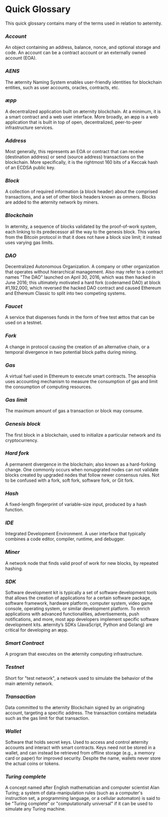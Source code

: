 Quick Glossary
=====
This quick glossary contains many of the terms used in relation to aeternity.

### *Account*
An object containing an address, balance, nonce, and optional storage and code. An account can be a contract account or an externally owned account (EOA).

### *AENS*
The æternity Naming System enables user-friendly identities for blockchain entities, such as user accounts, oracles, contracts, etc.

### *æpp*
A decentralized application built on æternity blockchain. At a minimum, it is a smart contract and a web user interface. More broadly, an æpp is a web application that is built in top of open, decentralized, peer-to-peer infrastructure services.

### *Address*
Most generally, this represents an EOA or contract that can receive (destination address) or send (source address) transactions on the blockchain. More specifically, it is the rightmost 160 bits of a Keccak hash of an ECDSA public key.

### *Block*
A collection of required information (a block header) about the comprised transactions, and a set of other block headers  known as ommers. Blocks are added to the æternity network by miners.

### *Blockchain*
In æternity, a sequence of blocks validated by the proof-of-work system, each linking to its predecessor all the way to the genesis block. This varies from the Bitcoin protocol in that it does not have a block size limit; it instead uses varying gas limits.

### *DAO*
Decentralized Autonomous Organization. A company or other organization that operates without hierarchical management. Also may refer to a contract names "The DAO" launched on April 30, 2016, which was then hacked in June 2016; this ultimately motivated a hard fork (codenamed DAO) at block #1,192,000, which reversed the hacked DAO contract and caused Ethereum and Ethereum Classic to split into two competing systems.

### *Faucet*
A service that dispenses funds in the form of free test ættos that can be used on a testnet.

### *Fork*
A change in protocol causing the creation of an alternative chain, or a temporal divergence in two potential block paths during mining.

### *Gas*
A virtual fuel used in Ethereum to execute smart contracts. The aesophia uses accounting mechanism to measure the consumption of gas and limit the consumption of computing resources.

### *Gas limit*
The maximum amount of gas a transaction or block may consume.

### *Genesis block*
The first block in a blockchain, used to initialize a particular network and its cryptocurrency.

### *Hard fork*
A permanent divergence in the blockchain; also known as a hard-forking change. One commonly occurs when nonupgrated nodes can not validate blocks created by upgraded nodes that follow newer consensus rules. Not to be confused with a fork, soft fork, software fork, or Git fork.

### *Hash*
A fixed-length fingerprint of variable-size input, produced by a hash function.

### *IDE*
Integrated Development Environment. A user interface that typically combines a code editor, compiler, runtime, and debugger.

### *Miner*
A network node that finds valid proof of work for new blocks, by repeated hashing.

### *SDK*
Software development kit is typically a set of software development tools that allows the creation of applications for a certain software package, software framework, hardware platform, computer system, video game console, operating system, or similar development platform. To enrich applications with advanced functionalities, advertisements, push notifications, and more, most app developers implement specific software development kits. æternity’s SDKs (JavaScript, Python and Golang) are critical for developing an æpp.

### *Smart Contract*
A program that executes on the æternity computing infrastructure.

### *Testnet*
Short for "test network", a network used to simulate the behavior of the main æternity network.

### *Transaction*
Data committed to the æternity Blockchain signed by an originating account, targeting a specific address. The transaction contains metadata such as the gas limit for that transaction.

### *Wallet*
Software that holds secret keys. Used to access and control æternity accounts and interact with smart contracts. Keys need not be stored in a wallet, and can instead be retrieved from offline storage (e.g., a memory card or paper) for improved security. Despite the name, wallets never store the actual coins or tokens.

### *Turing complete*
A concept named after English mathematician and computer scientist Alan Turing; a system of data-manipulation rules (such as a computer's instruction set, a programming language, or a cellular automaton) is said to be "Turing complete" or "computationally universal" if it can be used to simulate any Turing machine.

